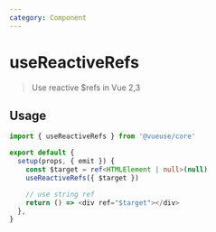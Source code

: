 ```yaml
---
category: Component
---
```


# useReactiveRefs

> Use reactive $refs in Vue 2,3

## Usage

```ts
import { useReactiveRefs } from '@vueuse/core'

export default {
  setup(props, { emit }) {
    const $target = ref<HTMLElement | null>(null)
    useReactiveRefs({ $target })

    // use string ref
    return () => <div ref="$target"></div>
  },
}
```
